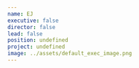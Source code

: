 ```yaml
---
name: EJ
executive: false
director: false
lead: false
position: undefined
project: undefined
image: ../assets/default_exec_image.png
---
```

